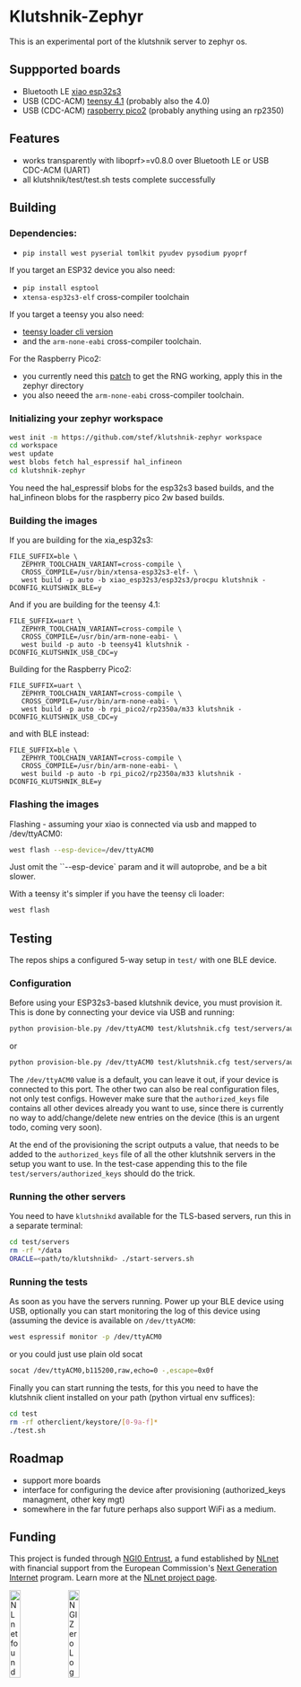 # Klutshnik-Zephyr

This is an experimental port of the klutshnik server to zephyr os.

## Suppported boards

 - Bluetooth LE [xiao esp32s3](https://www.tme.eu/it/en/details/seeed-113991114/development-kits-for-data-transmission/seeed-studio/xiao-esp32s3/)
 - USB (CDC-ACM) [teensy 4.1](https://www.pjrc.com/store/teensy41.html) (probably also the 4.0)
 - USB (CDC-ACM) [raspberry pico2](https://www.raspberrypi.com/documentation/microcontrollers/pico-series.html#pico-2-family) (probably anything using an rp2350)

## Features

 - works transparently with liboprf>=v0.8.0 over Bluetooth LE or USB CDC-ACM (UART)
 - all klutshnik/test/test.sh tests complete successfully

## Building

### Dependencies:
 - `pip install west pyserial tomlkit pyudev pysodium pyoprf`

If you target an ESP32 device you also need:
 - `pip install esptool`
 - `xtensa-esp32s3-elf` cross-compiler toolchain

If you target a teensy you also need:
 - [teensy loader cli version](https://www.pjrc.com/teensy/loader_cli.html)
 - and the `arm-none-eabi` cross-compiler toolchain.

For the Raspberry Pico2:
 - you currently need this [patch](https://github.com/xudongzheng/zephyr/commit/4c3c8b23ccdd81106d6444199feb45c9b8c2055a.patch) to get the RNG working, apply this in the zephyr directory
 - you also neeed the `arm-none-eabi` cross-compiler toolchain.

### Initializing your zephyr workspace

```sh
west init -m https://github.com/stef/klutshnik-zephyr workspace
cd workspace
west update
west blobs fetch hal_espressif hal_infineon
cd klutshnik-zephyr
```

You need the hal_espressif blobs for the esp32s3 based builds, and the hal_infineon blobs for the raspberry pico 2w based builds.

### Building the images

If you are building for the xia_esp32s3:
```
FILE_SUFFIX=ble \
   ZEPHYR_TOOLCHAIN_VARIANT=cross-compile \
   CROSS_COMPILE=/usr/bin/xtensa-esp32s3-elf- \
   west build -p auto -b xiao_esp32s3/esp32s3/procpu klutshnik -DCONFIG_KLUTSHNIK_BLE=y
```

And if you are building for the teensy 4.1:
```
FILE_SUFFIX=uart \
   ZEPHYR_TOOLCHAIN_VARIANT=cross-compile \
   CROSS_COMPILE=/usr/bin/arm-none-eabi- \
   west build -p auto -b teensy41 klutshnik -DCONFIG_KLUTSHNIK_USB_CDC=y
```

Building for the Raspberry Pico2:
```
FILE_SUFFIX=uart \
   ZEPHYR_TOOLCHAIN_VARIANT=cross-compile \
   CROSS_COMPILE=/usr/bin/arm-none-eabi- \
   west build -p auto -b rpi_pico2/rp2350a/m33 klutshnik -DCONFIG_KLUTSHNIK_USB_CDC=y
```

and with BLE instead:

```
FILE_SUFFIX=ble \
   ZEPHYR_TOOLCHAIN_VARIANT=cross-compile \
   CROSS_COMPILE=/usr/bin/arm-none-eabi- \
   west build -p auto -b rpi_pico2/rp2350a/m33 klutshnik -DCONFIG_KLUTSHNIK_BLE=y
```

### Flashing the images

Flashing - assuming your xiao is connected via usb and mapped to /dev/ttyACM0:

```sh
west flash --esp-device=/dev/ttyACM0
```

Just omit the ``--esp-device` param and it will autoprobe, and be a bit slower.

With a teensy it's simpler if you have the teensy cli loader:

```sh
west flash
```

## Testing

The repos ships a configured 5-way setup in `test/` with one BLE device.

### Configuration

Before using your ESP32s3-based klutshnik device, you must provision
it. This is done by connecting your device via USB and running:

```sh
python provision-ble.py /dev/ttyACM0 test/klutshnik.cfg test/servers/authorized_keys uart
```

or

```sh
python provision-ble.py /dev/ttyACM0 test/klutshnik.cfg test/servers/authorized_keys esp
```

The `/dev/ttyACM0` value is a default, you can leave it out, if your
device is connected to this port. The other two can also be real
configuration files, not only test configs. However make sure that the
`authorized_keys` file contains all other devices already you want to
use, since there is currently no way to add/change/delete new entries
on the device (this is an urgent todo, coming very soon).

At the end of the provisioning the script outputs a value, that needs
to be added to the `authorized_keys` file of all the other klutshnik
servers in the setup you want to use. In the test-case appending this
to the file `test/servers/authorized_keys` should do the trick.

### Running the other servers

You need to have `klutshnikd` available for the TLS-based servers, run
this in a separate terminal:

```sh
cd test/servers
rm -rf */data
ORACLE=<path/to/klutshnikd> ./start-servers.sh
```

### Running the tests

As soon as you have the servers running. Power up your BLE device
using USB, optionally you can start monitoring the log of this device
using (assuming the device is available on `/dev/ttyACM0`:

```sh
west espressif monitor -p /dev/ttyACM0
```

or you could just use plain old socat
```sh
socat /dev/ttyACM0,b115200,raw,echo=0 -,escape=0x0f
```

Finally you can start running the tests, for this you need to have the
klutshnik client installed on your path (python virtual env suffices):

```sh
cd test
rm -rf otherclient/keystore/[0-9a-f]*
./test.sh
```
## Roadmap

 - support more boards
 - interface for configuring the device after provisioning (authorized_keys managment, other key mgt)
 - somewhere in the far future perhaps also support WiFi as a medium.

## Funding

This project is funded through [NGI0 Entrust](https://nlnet.nl/entrust), a fund
established by [NLnet](https://nlnet.nl) with financial support from the
European Commission's [Next Generation Internet](https://ngi.eu) program. Learn
more at the [NLnet project page](https://nlnet.nl/project/ThresholdOPRF).

[<img src="https://nlnet.nl/logo/banner.png" alt="NLnet foundation logo" width="20%" />](https://nlnet.nl)
[<img src="https://nlnet.nl/image/logos/NGI0_tag.svg" alt="NGI Zero Logo" width="20%" />](https://nlnet.nl/entrust)
